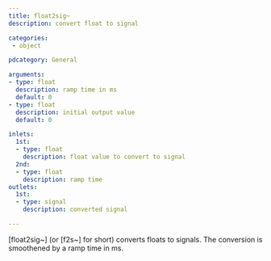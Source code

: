 ```yaml
---
title: float2sig~
description: convert float to signal

categories:
 - object

pdcategory: General

arguments:
- type: float
  description: ramp time in ms
  default: 0
- type: float
  description: initial output value
  default: 0

inlets:
  1st:
  - type: float
    description: float value to convert to signal
  2nd:
  - type: float
    description: ramp time
outlets:
  1st:
  - type: signal
    description: converted signal

---
```


[float2sig~] (or [f2s~] for short) converts floats to signals. The conversion is smoothened by a ramp time in ms.

